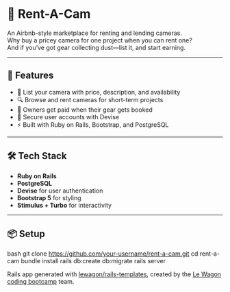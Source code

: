 # 📸 Rent-A-Cam

An Airbnb-style marketplace for renting and lending cameras.  
Why buy a pricey camera for one project when you can rent one?  
And if you’ve got gear collecting dust—list it, and start earning.  

---

## 🚀 Features

- 🧾 List your camera with price, description, and availability  
- 🔍 Browse and rent cameras for short-term projects  
- 💼 Owners get paid when their gear gets booked  
- 🔐 Secure user accounts with Devise  
- ⚡ Built with Ruby on Rails, Bootstrap, and PostgreSQL  

---

## 🛠 Tech Stack

- **Ruby on Rails**
- **PostgreSQL**
- **Devise** for user authentication
- **Bootstrap 5** for styling
- **Stimulus + Turbo** for interactivity

---

## 📦 Setup

bash
git clone https://github.com/your-username/rent-a-cam.git
cd rent-a-cam
bundle install
rails db:create db:migrate
rails server


Rails app generated with [lewagon/rails-templates](https://github.com/lewagon/rails-templates), created by the [Le Wagon coding bootcamp](https://www.lewagon.com) team.
